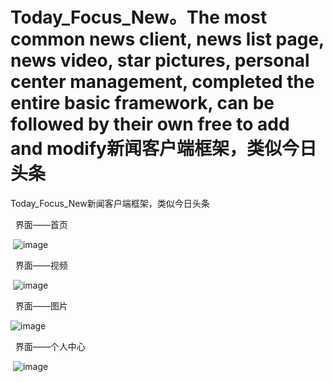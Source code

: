 # Today_Focus_New。The most common news client, news list page, news video, star pictures, personal center management, completed the entire basic framework, can be followed by their own free to add and modify新闻客户端框架，类似今日头条

Today_Focus_New新闻客户端框架，类似今日头条
   
   界面——首页
      
      
  ![image](https://github.com/feibaichen/Today_Focus_New/blob/master/1.jpg) 
              
              
   界面——视频
          
          
  ![image](https://github.com/feibaichen/Today_Focus_New/blob/master/2.jpg) 
              
              
   界面——图片   
      
      
  ![image](https://github.com/feibaichen/Today_Focus_New/blob/master/3.jpg) 
                   
                   
   界面——个人中心
   
  ![image](https://github.com/feibaichen/Today_Focus_New/blob/master/4.jpg) 
